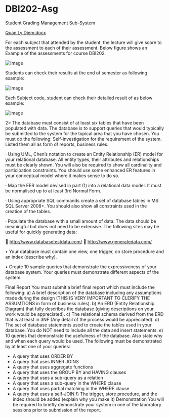 # DBI202-Asg
Student Grading Management Sub-System


[Quan Ly Diem.docx](https://github.com/Fmafu/DBI202-Asg/files/9126010/Quan.Ly.Diem.docx)

For each subject that attended by the student, the lecture will give score to the assessment to each of their assessment. Below figure shows an Example of the assessments for course DBI202.

![image](https://user-images.githubusercontent.com/107658869/179359248-c74ac7dd-d4ac-49de-aef1-62775ef65fd2.png)

Students can check their results at the end of semester as following example:

![image](https://user-images.githubusercontent.com/107658869/179359223-50a6891f-51c0-43e2-be94-cbf4d6e55d8b.png)

Each Subject code, student can check their detailed result of as below example:

![image](https://user-images.githubusercontent.com/107658869/179359267-3f8d3b83-d1cd-46fe-9e60-3b4235d42e21.png)

2> The database must consist of at least six tables that have been populated with data. The database is to support queries that would typically be submitted to the system for the topical area that you have chosen. You must do the following:
 Self-investigation for the requirement of the system. Listed them all as form of reports, business rules.
 
·	Using UML, Chen’s notation to create an Entity Relationship (ER) model for your relational database. All entity types, their attributes and relationships must be clearly shown. You will also be required to show all cardinality and participation constraints. You should use some enhanced ER features in your conceptual model where it makes sense to do so.

·	Map the EER model devised in part (1) into a relational data model. It must be normalised up to at least 3rd Normal Form.

·	Using appropriate SQL commands create a set of database tables in MS SQL Server 2008+. You should also show all constraints used in the creation of the tables.

·	Populate the database with a small amount of data. The data should be meaningful but does not need to be extensive. The following sites may be useful for quickly generating data:

	http://www.databasetestdata.com/
	http://www.generatedata.com/

•	Your database must contain one view, one trigger, on store procedure and an index (describe why).

•	Create 10 sample queries that demonstrate the expressiveness of your database system. Your queries must demonstrate different aspects of the system.
 
Final Report
You must submit a brief final report which must include the following:
a)      A brief description of the database including any assumptions made during the design (THIS IS VERY IMPORTANT TO CLERIFY THE ASSUMTIONS in form of business rules).
b)      An ERD (Entity Relationship Diagram) that fully describes the database (giving descriptions on your work would be appreciated).
c)       The relational schema derived from the ERD that is at least in 3NF (Any detail of the process would be appreciated).
d)      The set of database statements used to create the tables used in your database. You do NOT need to include all the data and insert statements.
e)      10 queries that demonstrate the usefulness of the database. Also state why and when each query would be used. The following must be demonstrated by at least one of your queries:
 
+  A query that uses ORDER BY
+  A query that uses INNER JOINS
+   A query that uses aggregate functions
+   A query that uses the GROUP BY and HAVING clauses
+   A query that uses a sub-query as a relation
+   A query that uses a sub-query in the WHERE clause
+   A query that uses partial matching in the WHERE clause
+   A query that uses a self-JOIN
f)        The trigger, store procedure, and the index should be added (explain why you make it)
Demonstration
You will be required to briefly demonstrate your system in one of the laboratory sessions prior to submission of the report.

